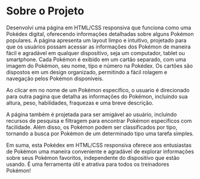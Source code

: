 # Sobre o Projeto
Desenvolvi uma página em HTML/CSS responsiva que funciona como uma Pokédex digital, oferecendo informações detalhadas sobre alguns Pokémon populares. A página apresenta um layout limpo e intuitivo, projetado para que os usuários possam acessar as informações dos Pokémon de maneira fácil e agradável em qualquer dispositivo, seja um computador, tablet ou smartphone. Cada Pokémon é exibido em um cartão separado, com uma imagem do Pokémon, seu nome, tipo e número na Pokédex. Os cartões são dispostos em um design organizado, permitindo a fácil rolagem e navegação pelos Pokémon disponíveis.

Ao clicar em no nome de um Pokémon específico, o usuario é direcionado para outra pagina que detalha as informações do Pokémon, incluindo sua altura, peso, habilidades, fraquezas e uma breve descrição.

A página também é projetada para ser amigável ao usuário, incluindo recursos de pesquisa e filtragem para encontrar Pokémon específicos com facilidade. Além disso, os Pokémon podem ser classificados por tipo, tornando a busca por Pokémon de um determinado tipo uma tarefa simples.

Em suma, esta Pokédex em HTML/CSS responsiva oferece aos entusiastas de Pokémon uma maneira conveniente e agradável de explorar informações sobre seus Pokémon favoritos, independente do dispositivo que estão usando. É uma ferramenta útil e atrativa para todos os treinadores Pokémon!
